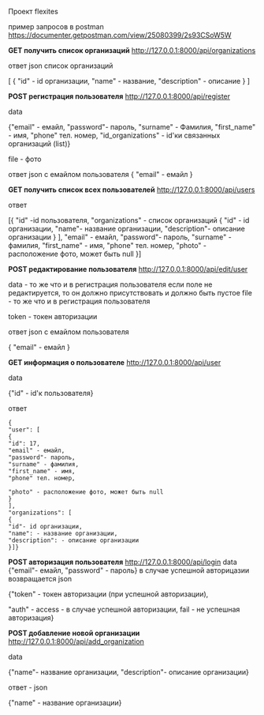 Проект flexites

пример запросов в postman
https://documenter.getpostman.com/view/25080399/2s93CSoW5W

**GET получить список организаций**
http://127.0.0.1:8000/api/organizations

ответ json
список организаций

[
  {
    "id" - id организации,
    "name" - название,
    "description" - описание
  }
]

**POST регистрация пользователя**
http://127.0.0.1:8000/api/register

data

{"email" - емайл,
"password"- пароль,
"surname" - Фамилия,
"first_name" - имя,
"phone" тел. номер,
"id_organizations" - id'ки связанных организаций (list)}

file - фото

ответ json c емайлом пользователя
{
  "email" - емайл
}

**GET получить список всех пользователей**
http://127.0.0.1:8000/api/users

ответ

[{
    "id" -id пользователя, 
    "organizations" - список организаций
    {
        "id" - id организации,
        "name"- название организации,
        "description"- описание организации
    }
],
    "email" - емайл,
    "password"- пароль,
    "surname" - фамилия,
    "first_name" - имя,
    "phone" тел. номер,
    "photo" - расположение фото, может быть null
}]

**POST редактирование пользователя**
http://127.0.0.1:8000/api/edit/user

data - то же что и в регистрация пользователя
если поле не редактируется, то он должно присутствовать и должно быть пустое
file - то же что и в регистрация пользователя

token - токен авторизации

ответ json c емайлом пользователя

{
  "email" - емайл
}

**GET информация о пользователе**
http://127.0.0.1:8000/api/user

data

{"id" - id'к пользователя}

ответ

    {
    "user": [
    {
    "id": 17,
    "email" - емайл,
    "password"- пароль,
    "surname" - фамилия,
    "first_name" - имя,
    "phone" тел. номер,

    "photo" - расположение фото, может быть null
    }
    ],
    "organizations": [
    {
    "id"- id организации,
    "name": - название организации,
    "description": - описание организации
    }]}

**POST авторизация пользователя**
http://127.0.0.1:8000/api/login
data
{"email"- емайл,
"password" - пароль}
в случае успешной авторицазии возвращается json

{"token" - токен авторизации (при успешной авторизации),

"auth" - access - в случае успешной авторизации, fail - не успешная авторизация}

**POST добавление новой организации**
http://127.0.0.1:8000/api/add_organization

data

{"name"- название организации,
"description"- описание организации}

ответ - json

{"name" - название организации}